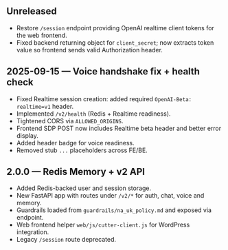 ## Unreleased
- Restore `/session` endpoint providing OpenAI realtime client tokens for the web frontend.
- Fixed backend returning object for `client_secret`; now extracts token value so frontend sends valid Authorization header.

## 2025-09-15 — Voice handshake fix + health check
- Fixed Realtime session creation: added required `OpenAI-Beta: realtime=v1` header.
- Implemented `/v2/health` (Redis + Realtime readiness).
- Tightened CORS via `ALLOWED_ORIGINS`.
- Frontend SDP POST now includes Realtime beta header and better error display.
- Added header badge for voice readiness.
- Removed stub `...` placeholders across FE/BE.

## 2.0.0 — Redis Memory + v2 API
- Added Redis-backed user and session storage.
- New FastAPI app with routes under `/v2/*` for auth, chat, voice and memory.
- Guardrails loaded from `guardrails/na_uk_policy.md` and exposed via endpoint.
- Web frontend helper `web/js/cutter-client.js` for WordPress integration.
- Legacy `/session` route deprecated.
